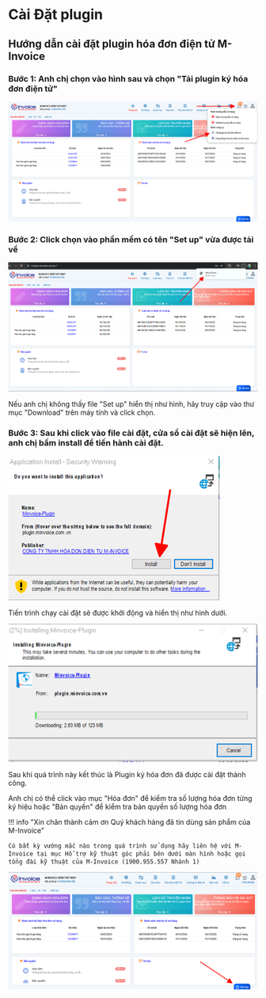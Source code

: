 # **Cài Đặt plugin**

## **Hướng dẫn cài đặt plugin hóa đơn điện tử M-Invoice**

### Bước 1: Anh chị chọn vào hình sau và chọn "Tải plugin ký hóa đơn điện tử" 

![Hình 1](../../assets/images/invoice1/1.0_plugin_1.png) 

### Bước 2: Click chọn vào phần mềm có tên "Set up" vừa được tải về

![Hình 1](../../assets/images/invoice1/1.0_plugin_2.png)

Nếu anh chị không thấy file "Set up" hiển thị như hình, hãy truy cập vào thư mục "Download" trên máy tính và click chọn. 
### Bước 3: Sau khi click vào file cài đặt, cửa sổ cài đặt sẽ hiện lên, anh chị bấm install để tiến hành cài đặt.

![Hình 1](../../assets/images/invoice1/1.0_plugin_3.png)

Tiến trình chạy cài đặt sẽ được khởi động và hiển thị như hình dưới.

![Hình 1](../../assets/images/invoice1/1.0_plugin_4.png)

Sau khi quá trình này kết thúc là Plugin ký hóa đơn đã được cài đặt thành công.

Anh chị có thể click vào mục "Hóa đơn" để kiểm tra số lượng hóa đơn từng ký hiệu hoặc "Bản quyền" để kiểm tra bản quyền số lượng hóa đơn

!!! info "Xin chân thành cảm ơn Quý khách hàng đã tin dùng sản phẩm của M-Invoice"

    Có bất kỳ vướng mắc nào trong quá trình sử dụng hãy liên hệ với M-Invoice tại mục Hỗ trợ kỹ thuật góc phải bên dưới màn hình hoặc gọi tổng đài kỹ thuật của M-Invoice (1900.955.557 Nhánh 1)


![Hình 5](../../assets/images/invoice1/1.0_suaTienBangTay_5.png)
